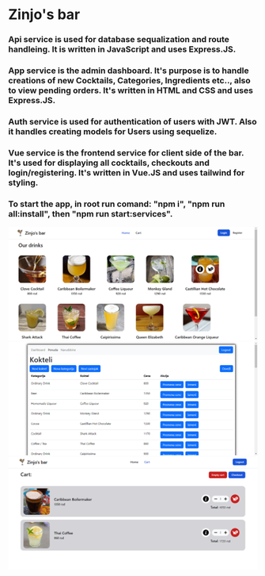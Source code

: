 # Zinjo's bar
### Api service is used for database sequalization and route handleing. It is written in JavaScript and uses Express.JS.
### App service is the admin dashboard. It's purpose is to handle creations of new Cocktails, Categories, Ingredients etc.., also to view pending orders. It's written in HTML and CSS and uses Express.JS.
### Auth service is used for authentication of users with JWT. Also it handles creating models for Users using sequelize.
### Vue service is the frontend service for client side of the bar. It's used for displaying all cocktails, checkouts and login/registering. It's written in Vue.JS and uses tailwind for styling.
### To start the app, in root run comand: "npm i", "npm run all:install", then "npm run start:services".
![Screenshot](1.png)
![Screenshot](2.png)
![Screenshot](3.png)
